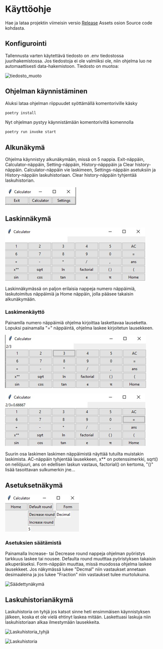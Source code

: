 # Käyttöohje
Hae ja lataa projektin viimeisin versio [Release]() Assets osion Source code kohdasta.

## Konfigurointi
Tallennusta varten käytettävä tiedosto on .env tiedostossa juurihakemistossa. Jos tiedostoja ei ole valmiiksi ole, niin ohjelma luo ne automaattisesti data-hakemistoon. Tiedosto on muotoa:

![tiedosto_muoto]()

## Ohjelman käynnistäminen
Aluksi lataa ohjelman riippuudet syöttämällä komentoriville käsky
```bash
poetry install
```
Nyt ohjelman pystyy käynnistämään komentoriviltä komennolla
```bash
poetry run invoke start
```
## Alkunäkymä
Ohjelma käynnistyy alkunäkymään, missä on 5 nappia. Exit-näppäin, Calculator-näppäin, Setting-näppäin, History-näpppäin ja Clear history-näppäin. Calculator-näppäin vie laskimeen, Settings-näppäin asetuksiin ja History-näppäin laskuhistoriaan. Clear history-näppäin tyhjentää laskuhistorian. 

![Alkunäkymä](./kuvat/Alkunäkymä.jpg)

## Laskinnäkymä

![Laskinnäkymä](./kuvat/Laskinnäkymä.jpg)

Laskinnäkymässä on paljon erilaisia nappeja numero näppäimiä, laskutoimitus näppäimiä ja Home näppäin, jolla pääsee takaisin alkunäkymään.
### Laskimenkäyttö
Painamlla numero näppäimiä ohjelma kirjoittaa laskettavaa lauseketta. Lopuksi painamalla "=" näppäintä, ohjelma laskee kirjoitetun lausekkeen.

![Lauseke](./kuvat/lauseke.jpg)

![Laskettu](./kuvat/laskettu.jpg)

Suurin osa laskimen laskimen näppäimistä näyttää tutuilta muistakin laskimista. AC-näppäin tyhjentää lausekkeen, x** on potenssimerkki, sqrt() on neliöjuuri, ans on edellisen laskun vastaus, factorial() on kertoma, "()" lisää tasoittavan sulkumerkin jne...
## Asetuksetnäkymä

![Asetuksetnäkymä](./kuvat/Asetuksetnäkymä.jpg)

### Asetuksien säätämistä
Painamalla Increase- tai Decrease round nappeja ohjelman pyöristys tarkkuus laskee tai nousee. Defaulta round muutttaa pyöristyksen takaisin alkuperäiseksi. Form-näppäin muuttaa, missä muodossa ohjelma laskee lausekkeet. Jos näkymässä lukee "Decmal" niin vastaukset annetaan desimaaleina ja jos lukee "Fraction" niin vastaukset tulee murtolukuina.

![Säädettynäkymä](./kuvat/säädettynäkymä.jpg)

## Laskuhistorianäkymä

Laskuhistoria on tyhjä jos katsot sinne heti ensimmäisen käynnistyksen jälkeen, koska et ole vielä ehtinyt laskea mitään. Laskettuasi laskuja niin laskuhistoriaan alkaa ilmestymään lausekkeita.

![Laskuhistoria_tyhjä]()


![Laskuhistoria]()
